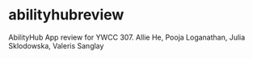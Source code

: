 # abilityhubreview
AbilityHub App review for YWCC 307. Allie He, Pooja Loganathan, Julia Sklodowska, Valeris Sanglay
